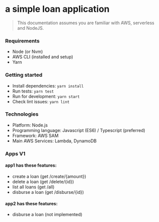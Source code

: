 # a simple loan application

> This documentation assumes you are familiar with AWS, serverless and NodeJS.

### Requirements

- Node (or Nvm)
- AWS CLI (installed and setup)
- Yarn

### Getting started

- Install dependencies: `yarn install`
- Run tests: `yarn test`
- Run for development: `yarn start`
- Check lint issues: `yarn lint`

### Technologies

- Platform: Node.js
- Programming language: Javascript (ES6) / Typescript (preferred)
- Framework: AWS SAM
- Main AWS Services: Lambda, DynamoDB

### Apps V1

#### app1 has these features:

- create a loan (get /create/{amount})
- delete a loan (get /delete/{id})
- list all loans (get /all)
- disburse a loan (get /disburse/{id})

#### app2 has these features:

- disburse a loan (not implemented)
